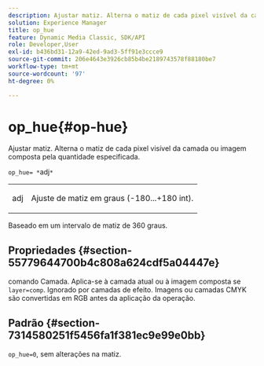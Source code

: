 ```yaml
---
description: Ajustar matiz. Alterna o matiz de cada pixel visível da camada ou imagem composta pela quantidade especificada.
solution: Experience Manager
title: op_hue
feature: Dynamic Media Classic, SDK/API
role: Developer,User
exl-id: b436bd31-12a9-42ed-9ad3-5ff91e3ccce9
source-git-commit: 206e4643e3926cb85b4be2189743578f88180be7
workflow-type: tm+mt
source-wordcount: '97'
ht-degree: 0%

---
```


# op_hue{#op-hue}

Ajustar matiz. Alterna o matiz de cada pixel visível da camada ou imagem composta pela quantidade especificada.

`op_hue= *`adj`*`

<table id="simpletable_7DC7ABA384664BDDAA65B8DEEF7859A8"> 
 <tr class="strow"> 
  <td class="stentry"> <p><span class="varname"> adj</span> </p> </td> 
  <td class="stentry"> <p>Ajuste de matiz em graus (-180...+180 int). </p></td> 
 </tr> 
</table>

Baseado em um intervalo de matiz de 360 graus.

## Propriedades {#section-55779644700b4c808a624cdf5a04447e}

comando Camada. Aplica-se à camada atual ou à imagem composta se `layer=comp`. Ignorado por camadas de efeito. Imagens ou camadas CMYK são convertidas em RGB antes da aplicação da operação.

## Padrão {#section-7314580251f5456fa1f381ec9e99e0bb}

`op_hue=0`, sem alterações na matiz.
